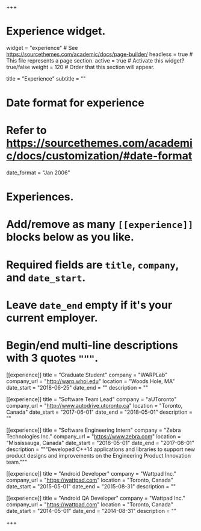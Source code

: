 +++
# Experience widget.
widget = "experience"  # See https://sourcethemes.com/academic/docs/page-builder/
headless = true  # This file represents a page section.
active = true  # Activate this widget? true/false
weight = 120  # Order that this section will appear.

title = "Experience"
subtitle = ""

# Date format for experience
#   Refer to https://sourcethemes.com/academic/docs/customization/#date-format
date_format = "Jan 2006"

# Experiences.
#   Add/remove as many `[[experience]]` blocks below as you like.
#   Required fields are `title`, `company`, and `date_start`.
#   Leave `date_end` empty if it's your current employer.
#   Begin/end multi-line descriptions with 3 quotes `"""`.
[[experience]]
  title = "Graduate Student"
  company = "WARPLab"
  company_url = "http://warp.whoi.edu"
  location = "Woods Hole, MA"
  date_start = "2018-06-25"
  date_end = ""
  description = ""

[[experience]]
  title = "Software Team Lead"
  company = "aUToronto"
  company_url = "http://www.autodrive.utoronto.ca"
  location = "Toronto, Canada"
  date_start = "2017-06-01"
  date_end = "2018-05-01"
  description = ""

[[experience]]
  title = "Software Engineering Intern"
  company = "Zebra Technologies Inc."
  company_url = "https://www.zebra.com"
  location = "Mississauga, Canada"
  date_start = "2016-05-01"
  date_end = "2017-08-01"
  description = """Developed C++14 applications and libraries to support new product designs and improvements on the Engineering Product Innovation team."""

[[experience]]
  title = "Android Developer"
  company = "Wattpad Inc."
  company_url = "https://wattpad.com"
  location = "Toronto, Canada"
  date_start = "2015-05-01"
  date_end = "2015-08-31"
  description = ""

[[experience]]
  title = "Android QA Developer"
  company = "Wattpad Inc."
  company_url = "https://wattpad.com"
  location = "Toronto, Canada"
  date_start = "2014-05-01"
  date_end = "2014-08-31"
  description = ""

+++
